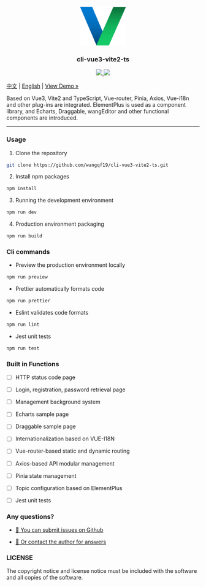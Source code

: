 <p align="center">
  <img src="docs/logo.png" alt="Logo" width="120" height="auto">
</p>

<h3 align="center">cli-vue3-vite2-ts</h3>

<p align="center">
  <a href="">
    <img src="https://img.shields.io/github/license/wangqf19/cli-vue3-vite2-ts">
  </a>
  <a href="https://www.npmjs.com/package/cli-vue3-vite2-ts">
    <img src="https://img.shields.io/npm/v/cli-vue3-vite2-ts">
  </a>
  <br>
</p>


[中文](/README.zh.md) | [English](/README.md) | [View Demo »](https://github.com/wangqf19/cli-vue3-vite2-ts/docs/)

Based on Vue3, Vite2 and TypeScript, Vue-router, Pinia, Axios, Vue-i18n and other plug-ins are integrated. ElementPlus is used as a component library, and Echarts, Draggable, wangEditor and other functional components are introduced.

-----------
 
### Usage

1. Clone the repository

```sh
git clone https://github.com/wangqf19/cli-vue3-vite2-ts.git
```

2. Install npm packages
   
```sh
npm install
```

3. Running the development environment

```sh
npm run dev
```

4. Production environment packaging

```sh
npm run build
```

### Cli commands

- Preview the production environment locally

```sh
npm run preview
```

- Prettier automatically formats code

```sh
npm run prettier
```

- Eslint validates code formats

```sh
npm run lint
```

- Jest unit tests

```sh
npm run test
```

### Built in Functions

- [ ] HTTP status code page  
- [ ] Login, registration, password retrieval page
- [ ] Management background system
- [ ] Echarts sample  page  
- [ ] Draggable sample page  
- [ ] Internationalization based on VUE-I18N
- [ ] Vue-router-based static and dynamic routing
- [ ] Axios-based API modular management  
- [ ] Pinia state management
- [ ] Topic configuration based on ElementPlus  
- [ ] Jest unit tests  



### Any questions?

- [🧩 You can submit issues on Github](https://github.com/wangqf19/cli-vue3-vite2-ts/issues)

- <a href="mailto:wangqf19@189.cn">📮 Or contact the author for answers</a>

### LICENSE

The copyright notice and license notice must be included with the software and all copies of the software.  
